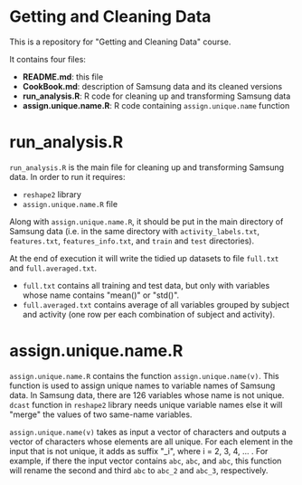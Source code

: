 Getting and Cleaning Data
==============

This is a repository for "Getting and Cleaning Data" course.

It contains four files:
- **README.md**: this file
- **CookBook.md**: description of Samsung data and its cleaned versions
- **run_analysis.R**: R code for cleaning up and transforming Samsung data
- **assign.unique.name.R**: R code containing `assign.unique.name` function

run_analysis.R
====

`run_analysis.R` is the main file for cleaning up and transforming Samsung data. In order to run it requires:
- `reshape2` library
- `assign.unique.name.R` file

Along with `assign.unique.name.R`, it should be put in the main directory of Samsung data (i.e. in the same directory with `activity_labels.txt`, `features.txt`, `features_info.txt`, and `train` and `test` directories).

At the end of execution it will write the tidied up datasets to file `full.txt` and `full.averaged.txt`.
- `full.txt` contains all training and test data, but only with variables whose name contains "mean()" or "std()".
- `full.averaged.txt` contains average of all variables grouped by subject and activity (one row per each combination of subject and activity).

assign.unique.name.R
====

`assign.unique.name.R` contains the function `assign.unique.name(v)`. This function is used to assign unique names to variable names of Samsung data. In Samsung data, there are 126 variables whose name is not unique. `dcast` function in `reshape2` library needs unique variable names else it will "merge" the values of two same-name variables.

`assign.unique.name(v)` takes as input a vector of characters and outputs a vector of characters whose elements are all unique. For each element in the input that is not unique, it adds as suffix "_i", where i = 2, 3, 4, ... . For example, if there the input vector contains `abc`, `abc`, and `abc`, this function will rename the second and third `abc` to `abc_2` and `abc_3`, respectively.
